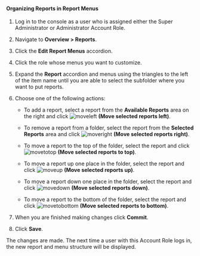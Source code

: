 #### Organizing Reports in Report Menus

1.  Log in to the console as a user who is assigned either the Super
    Administrator or Administrator Account Role.

2.  Navigate to **Overview > Reports**.

3.  Click the **Edit Report Menus** accordion.

4.  Click the role whose menus you want to customize.

5.  Expand the **Report** accordion and menus using the triangles to the
    left of the item name until you are able to select the subfolder
    where you want to put reports.

6.  Choose one of the following actions:

      - To add a report, select a report from the **Available Reports**
        area on the right and click ![moveleft](../images/moveleft.png)
        **(Move selected reports left)**.

      - To remove a report from a folder, select the report from the
        **Selected Reports** area and click
        ![moveright](../images/moveright.png) **(Move selected reports
        right)**.

      - To move a report to the top of the folder, select the report and
        click ![movetotop](../images/movetotop.png) **(Move selected
        reports to top)**.

      - To move a report up one place in the folder, select the report
        and click ![moveup](../images/moveup.png) **(Move selected reports
        up)**.

      - To move a report down one place in the folder, select the report
        and click ![movedown](../images/movedown.png) **(Move selected
        reports down)**.

      - To move a report to the bottom of the folder, select the report
        and click ![movetobottom](../images/movetobottom.png) **(Move
        selected reports to bottom)**.

7.  When you are finished making changes click **Commit**.

8.  Click **Save**.

The changes are made. The next time a user with this Account Role logs
in, the new report and menu structure will be displayed.
